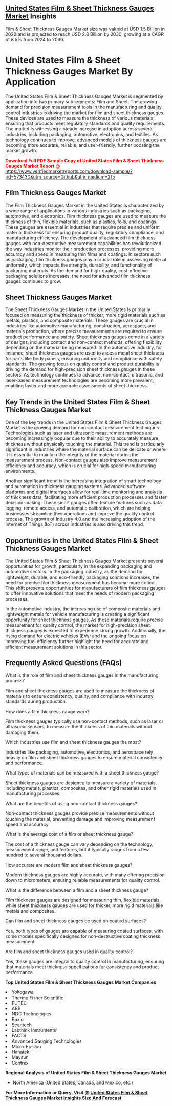 <h2><a href="https://www.verifiedmarketreports.com/download-sample/?rid=573430&amp;utm_source=Github&amp;utm_medium=215" target="_blank">United States Film & Sheet Thickness Gauges Market</a> Insights</h2><p>Film & Sheet Thickness Gauges Market size was valued at USD 1.5 Billion in 2022 and is projected to reach USD 2.8 Billion by 2030, growing at a CAGR of 8.5% from 2024 to 2030.</p><p><h1>United States Film & Sheet Thickness Gauges Market By Application</h1><p>The United States Film & Sheet Thickness Gauges Market is segmented by application into two primary subsegments: Film and Sheet. The growing demand for precision measurement tools in the manufacturing and quality control industries is driving the market for film and sheet thickness gauges. These devices are used to measure the thickness of various materials, ensuring that products meet regulatory standards and quality requirements. The market is witnessing a steady increase in adoption across several industries, including packaging, automotive, electronics, and textiles. As technology continues to improve, advanced models of thickness gauges are becoming more accurate, reliable, and user-friendly, further boosting the market growth. <p><span class=""><span style="color: #ff0000;"><strong>Download Full PDF Sample Copy of United States Film & Sheet Thickness Gauges Market Report</strong> @ </span><a href="https://www.verifiedmarketreports.com/download-sample/?rid=573430&amp;utm_source=Github&amp;utm_medium=215" target="_blank">https://www.verifiedmarketreports.com/download-sample/?rid=573430&amp;utm_source=Github&amp;utm_medium=215</a></span></p></p><h2>Film Thickness Gauges Market</h2><p>The Film Thickness Gauges Market in the United States is characterized by a wide range of applications in various industries such as packaging, automotive, and electronics. Film thickness gauges are used to measure the thickness of thin, flexible materials, such as plastics, foils, and coatings. These gauges are essential in industries that require precise and uniform material thickness for ensuring product quality, regulatory compliance, and manufacturing efficiency. The development of advanced film thickness gauges with non-destructive measurement capabilities has revolutionized the way industries monitor their production processes, providing more accuracy and speed in measuring thin films and coatings. In sectors such as packaging, film thickness gauges play a crucial role in assessing material uniformity, which impacts the strength, durability, and functionality of packaging materials. As the demand for high-quality, cost-effective packaging solutions increases, the need for advanced film thickness gauges continues to grow.</p><h2>Sheet Thickness Gauges Market</h2><p>The Sheet Thickness Gauges Market in the United States is primarily focused on measuring the thickness of thicker, more rigid materials such as metals, plastics, and composite materials. These gauges are crucial in industries like automotive manufacturing, construction, aerospace, and materials production, where precise measurements are required to ensure product performance and safety. Sheet thickness gauges come in a variety of designs, including contact and non-contact methods, offering flexibility depending on the material being measured. In the automotive industry, for instance, sheet thickness gauges are used to assess metal sheet thickness for parts like body panels, ensuring uniformity and compliance with safety standards. The growing focus on quality control and product durability is driving the demand for high-precision sheet thickness gauges in these sectors. As technology continues to advance, non-contact, ultrasonic, and laser-based measurement technologies are becoming more prevalent, enabling faster and more accurate assessments of sheet thickness.</p><h2>Key Trends in the United States Film & Sheet Thickness Gauges Market</h2><p>One of the key trends in the United States Film & Sheet Thickness Gauges Market is the growing demand for non-contact measurement techniques. Technologies such as laser and ultrasonic measurement methods are becoming increasingly popular due to their ability to accurately measure thickness without physically touching the material. This trend is particularly significant in industries where the material surface can be delicate or where it is essential to maintain the integrity of the material during the measurement process. Non-contact gauges also improve measurement efficiency and accuracy, which is crucial for high-speed manufacturing environments.</p><p>Another significant trend is the increasing integration of smart technology and automation in thickness gauging systems. Advanced software platforms and digital interfaces allow for real-time monitoring and analysis of thickness data, facilitating more efficient production processes and faster decision-making. These smart gauges often feature features such as data logging, remote access, and automatic calibration, which are helping businesses streamline their operations and improve the quality control process. The growth of Industry 4.0 and the increasing adoption of the Internet of Things (IoT) across industries is also driving this trend.</p><h2>Opportunities in the United States Film & Sheet Thickness Gauges Market</h2><p>The United States Film & Sheet Thickness Gauges Market presents several opportunities for growth, particularly in the expanding packaging and automotive sectors. In the packaging industry, as the demand for lightweight, durable, and eco-friendly packaging solutions increases, the need for precise film thickness measurement has become more critical. This shift presents opportunities for manufacturers of film thickness gauges to offer innovative solutions that meet the needs of modern packaging processes.</p><p>In the automotive industry, the increasing use of composite materials and lightweight metals for vehicle manufacturing is creating a significant opportunity for sheet thickness gauges. As these materials require precise measurement for quality control, the market for high-precision sheet thickness gauges is expected to experience strong growth. Additionally, the rising demand for electric vehicles (EVs) and the ongoing focus on improving fuel efficiency further highlight the need for accurate and efficient measurement solutions in this sector.</p><h2>Frequently Asked Questions (FAQs)</h2><p>What is the role of film and sheet thickness gauges in the manufacturing process?</p><p>Film and sheet thickness gauges are used to measure the thickness of materials to ensure consistency, quality, and compliance with industry standards during production.</p><p>How does a film thickness gauge work?</p><p>Film thickness gauges typically use non-contact methods, such as laser or ultrasonic sensors, to measure the thickness of thin materials without damaging them.</p><p>Which industries use film and sheet thickness gauges the most?</p><p>Industries like packaging, automotive, electronics, and aerospace rely heavily on film and sheet thickness gauges to ensure material consistency and performance.</p><p>What types of materials can be measured with a sheet thickness gauge?</p><p>Sheet thickness gauges are designed to measure a variety of materials, including metals, plastics, composites, and other rigid materials used in manufacturing processes.</p><p>What are the benefits of using non-contact thickness gauges?</p><p>Non-contact thickness gauges provide precise measurements without touching the material, preventing damage and improving measurement speed and accuracy.</p><p>What is the average cost of a film or sheet thickness gauge?</p><p>The cost of a thickness gauge can vary depending on the technology, measurement range, and features, but it typically ranges from a few hundred to several thousand dollars.</p><p>How accurate are modern film and sheet thickness gauges?</p><p>Modern thickness gauges are highly accurate, with many offering precision down to micrometers, ensuring reliable measurements for quality control.</p><p>What is the difference between a film and a sheet thickness gauge?</p><p>Film thickness gauges are designed for measuring thin, flexible materials, while sheet thickness gauges are used for thicker, more rigid materials like metals and composites.</p><p>Can film and sheet thickness gauges be used on coated surfaces?</p><p>Yes, both types of gauges are capable of measuring coated surfaces, with some models specifically designed for non-destructive coating thickness measurement.</p><p>Are film and sheet thickness gauges used in quality control?</p><p>Yes, these gauges are integral to quality control in manufacturing, ensuring that materials meet thickness specifications for consistency and product performance.</p></p><p><strong>Top United States Film & Sheet Thickness Gauges Market Companies</strong></p><div data-test-id=""><p><li>Yokogawa</li><li> Thermo Fisher Scientific</li><li> FUTEC</li><li> ABB</li><li> NDC Technologies</li><li> Baxlo</li><li> Scantech</li><li> Labthink Instruments</li><li> FACTS</li><li> Advanced Gauging Technologies</li><li> Micro-Epsilon</li><li> Hanatek</li><li> Maysun</li><li> Contrex</li></p><div><strong>Regional Analysis of&nbsp;United States Film & Sheet Thickness Gauges Market</strong></div><ul><li dir="ltr"><p dir="ltr">North America&nbsp;(United States, Canada, and Mexico, etc.)</p></li></ul><p><strong>For More Information or Query, Visit @&nbsp;</strong><strong><a href="https://www.verifiedmarketreports.com/product/film-sheet-thickness-gauges-market/?utm_source=Github&amp;utm_medium=215" target="_blank">United States Film & Sheet Thickness Gauges Market Insights Size And Forecast</a></strong></p></div>
